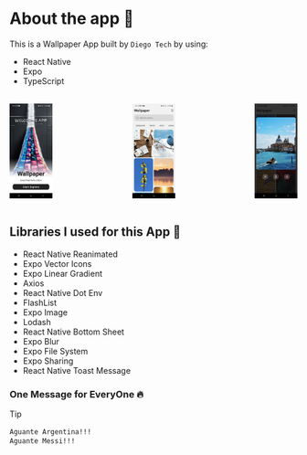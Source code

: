 # About the app 📱

This is a Wallpaper App built by `Diego Tech` by using:

- React Native
- Expo
- TypeScript

<br />

<div align="center">
  <img src="./assets/images/welcome-readme.jpg" width="75px" height="166px" align="left" alt="Welcome screen wallpaper app">
  <img src="./assets/images/home-readme.jpg" width="75px" height="166px" align="center" alt="Home screen wallpaper app">
  <img src="./assets/images/modal-readme.jpg" width="75px" height="166px" align="right" alt="Modal screen wallpaper app">
</div>

<br />

## Libraries I used for this App 🚀

- React Native Reanimated
- Expo Vector Icons
- Expo Linear Gradient
- Axios
- React Native Dot Env
- FlashList
- Expo Image
- Lodash
- React Native Bottom Sheet
- Expo Blur
- Expo File System
- Expo Sharing
- React Native Toast Message

### One Message for EveryOne 🔥

> [!TIP]
> ```shell
> Aguante Argentina!!!
> Aguante Messi!!!
> ```